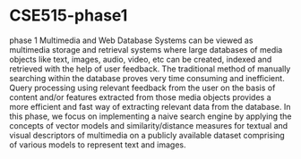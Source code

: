 # CSE515-phase1
phase 1 
Multimedia and Web Database Systems can be viewed as multimedia storage and retrieval systems where large databases of media objects like text, images, audio, video, etc can be created, indexed and retrieved with the help of user feedback. The traditional method of manually searching within the database proves very time consuming and inefficient. Query processing using relevant feedback from the user on the basis of content and/or features extracted from those media objects provides a more efficient and fast way of extracting relevant data from the database. In this phase, we focus on implementing a naive search engine by applying the concepts of vector models and similarity/distance measures for textual and visual descriptors of multimedia on a publicly available dataset comprising of various models to represent text and images.

